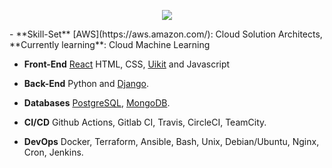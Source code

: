 <p align="center">
  <img src="https://capsule-render.vercel.app/api?type=waving&color=0:6AB83D,100:337D35&height=200&section=header&text=Limu here! 👏&fontSize=40&fontColor=ffffff&animation=fadeIn" />
</p>
- **Skill-Set**  [AWS](https://aws.amazon.com/): Cloud Solution Architects, **Currently learning**:  Cloud Machine Learning

- **Front-End**  [React](https://github.com/facebook/react/) HTML, CSS, [Uikit](https://getuikit.com/docs/) and Javascript

- **Back-End** Python and [Django](https://github.com/django/).

- **Databases** [PostgreSQL](https://www.postgresql.org), [MongoDB](https://www.mongodb.com).

- **CI/CD** Github Actions, Gitlab CI, Travis, CircleCI, TeamCity.

- **DevOps** Docker, Terraform, Ansible, Bash, Unix, Debian/Ubuntu, Nginx, Cron, Jenkins.
